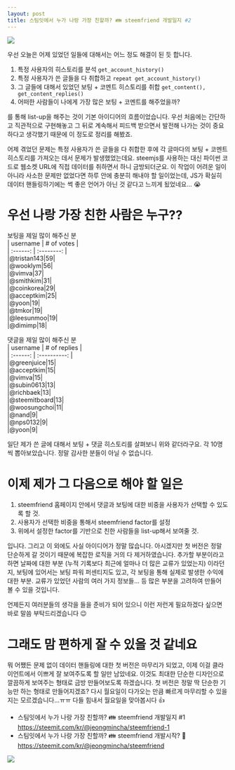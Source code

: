 ```yaml
---
layout: post
title: 스팀잇에서 누가 나랑 가장 친할까? 👪 steemfriend 개발일지 #2
---
```


![](https://steemitimages.com/0x0/https://steemitimages.com/0x0/https://steemitimages.com/DQmXYoCFPhnX2etF7xu25i3gZw6ipocDrYuBoy4nBDqgseA/unnamed.jpg)

우선 오늘은 어제 있었던 일들에 대해서는 어느 정도 해결이 된 듯 합니다.

1. 특정 사용자의 히스토리를 분석 `get_account_history()`  
1. 특정 사용자가 쓴 글들을 다 취합하고 `repeat get_account_history()`  
1. 그 글들에 대해서 있었던 보팅 + 코멘트 히스토리를 취합 `get_content(), get_content_replies()`  
1. 어떠한 사람들이 나에게 가장 많은 보팅 + 코멘트를 해주었을까?  

를 통해 list-up을 해주는 것이 기본 아이디어의 흐름이었습니다. 우선 처음에는 간단하고 직관적으로 구현해놓고 그 뒤로 계속해서 피드백 받으면서 발전해 나가는 것이 중요하다고 생각했기 때문에 이 정도로 정리를 해봤죠.

어제 겪었던 문제는 특정 사용자가 쓴 글들을 다 취합한 후에 각 글마다의 보팅 + 코멘트 히스토리를 가져오는 데서 문제가 발생했었는데요. steemjs를 사용하는 대신 파이썬 코드로 웹소켓 URL에 직접 데이터를 취하면서 하니 금방되더군요. 이 작업이 어려운 일이 아니라 사소한 문제만 없었다면 하루 안에 충분히 해내야 할 일이었는데, JS가 확실히 데이터 핸들링하기에는 썩 좋은 언어가 아닌 것 같다고 느끼게 됬었네요... 😭

# 우선 나랑 가장 친한 사람은 누구??
보팅을 제일 많이 해주신 분  
| username | # of votes |  
| :------: | :--------: |  
|@tristan143|59|  
|@wooklym|56|  
|@vimva|37|  
|@smithkim|31|  
|@coinkorea|29|  
|@acceptkim|25|  
|@yoon|19|  
|@tmkor|19|  
|@leesunmoo|19|  
|@dimimp|18|  

댓글을 제일 많이 해주신 분  
| username | # of replies |  
| :------: | :----------: |  
|@greenjuice|15|  
|@acceptkim|15|  
|@vimva|15|  
|@subin0613|13|  
|@richbaek|13|  
|@steemitboard|13|  
|@woosungchoi|11|  
|@nand|9|  
|@nps0132|9|  
|@yoon|9|  

일단 제가 쓴 글에 대해서 보팅 + 댓글 히스토리를 살펴보니 위와 같더라구요. 각 10명씩 뽑아보았습니다. 정말 감사한 분들이 아닐 수 없습니다. 

# 이제 제가 그 다음으로 해야 할 일은 

1. steemfriend 홈페이지 안에서 댓글과 보팅에 대한 비중을 사용자가 선택할 수 있도록 할 것.  
1. 사용자가 선택한 비중을 통해서 steemfriend factor를 설정  
1. 위에서 설정한 factor를 기반으로 친한 사람들을 list-up해서 보여줄 것.  

입니다. 그리고 이 외에도 사실 아이디어가 정말 많습니다. 아시겠지만 첫 버전은 정말 단순하게 갈 것이기 때문에 복잡한 로직을 거의 다 제거하였습니다. 추가할 부분이라고 하면 날짜에 대한 부분 (누적 기록보다 최근에 얼마나 더 많은 교류가 있었는지) 이라던지, 보팅에 있어서는 보팅 파워 퍼센티지도 있고, 각 보팅을 통해 실제로 발생한 수익에 대한 부분. 교류가 있었던 사람의 여러 가지 정보들... 등 많은 부분을 고려하여 만들어 볼 수 있을 것입니다.

언제든지 여러분들의 생각을 들을 준비가 되어 있으니 이런 저런게 필요하겠다 싶으면 바로 말씀 부탁드리겠습니다 😉

# 그래도 맘 편하게 잘 수 있을 것 같네요
뭐 어쨌든 문제 없이 데이터 핸들링에 대한 첫 버전은 마무리가 되었고, 이제 이걸 클라이언트에서 이쁘게 잘 보여주도록 할 일만 남았네요. 이것도 최대한 단순한 디자인으로 깔끔하게 보여주는 형태로 금방 만들어보도록 하겠습니다. 첫 버전은 정말 딱 단순한 기능만 하는 형태로 만들어지겠죠? 다시 월요일이 다가오는 만큼 빠르게 마무리할 수 있을지는 모르겠습니다...ㅠㅠ 다들 힘내서 월요일을 맞아봅시다 👍

- 스팀잇에서 누가 나랑 가장 친할까? 👪 steemfriend 개발일지 #1  
  https://steemit.com/kr/@jeongmincha/steemfriend-1  
- 스팀잇에서 누가 나랑 가장 친할까? 👪 steemfriend 개발시작? 🚀  
  https://steemit.com/kr/@jeongmincha/steemfriend  


![](https://img1.steemit.com/480x0/https://steemitimages.com/DQmUdNLJKzrFrZNgsc1c5UkZWHkTwPZj8KXApQcs6deGDK5/follow%20image-min.png)
